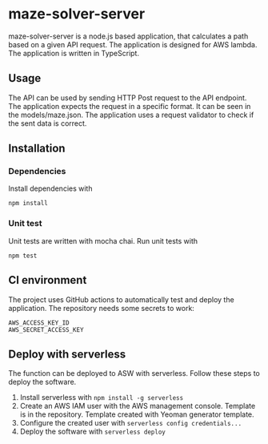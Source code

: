 # maze-solver-server

maze-solver-server is a node.js based application, that calculates a path based on a
given API request. The application is designed for AWS lambda. The application is
written in TypeScript.

## Usage

The API can be used by sending HTTP Post request to the API endpoint. The application
expects the request in a specific format. It can be seen in the models/maze.json. The
application uses a request validator to check if the sent data is correct.

## Installation

### Dependencies

Install dependencies with

```npm install```

### Unit test

Unit tests are written with mocha chai. Run unit tests with

```npm test```

## CI environment

The project uses GitHub actions to automatically test and deploy the application. The
repository needs some secrets to work:
```
AWS_ACCESS_KEY_ID
AWS_SECRET_ACCESS_KEY
```

## Deploy with serverless

The function can be deployed to ASW with serverless. Follow these steps to deploy the
software.

1. Install serverless with `npm install -g serverless`
2. Create an AWS IAM user with the AWS management console. Template is in the repository.
   Template created with Yeoman generator template.
3. Configure the created user with `serverless config credentials...`
4. Deploy the software with `serverless deploy`